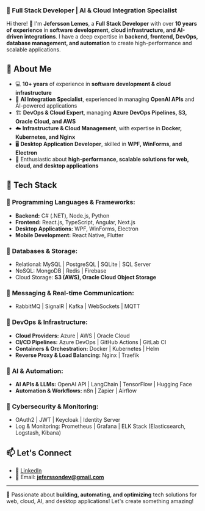 ### 🚀 Full Stack Developer | AI & Cloud Integration Specialist  

Hi there! 👋 I'm **Jefersson Lemes**, a **Full Stack Developer** with over **10 years of experience** in **software development, cloud infrastructure, and AI-driven integrations**. I have a deep expertise in **backend, frontend, DevOps, database management, and automation** to create high-performance and scalable applications.  

## 🔹 About Me  
- 💻 **10+ years** of experience in **software development & cloud infrastructure**  
- 🤖 **AI Integration Specialist**, experienced in managing **OpenAI APIs** and AI-powered applications  
- 🏗️ **DevOps & Cloud Expert**, managing **Azure DevOps Pipelines, S3, Oracle Cloud, and AWS**  
- ☁️ **Infrastructure & Cloud Management**, with expertise in **Docker, Kubernetes, and Nginx**  
- 🖥️ **Desktop Application Developer**, skilled in **WPF, WinForms, and Electron**  
- 🚀 Enthusiastic about **high-performance, scalable solutions for web, cloud, and desktop applications**  

## 🔧 Tech Stack  
### 🔹 **Programming Languages & Frameworks:**  
- **Backend:** C# (.NET), Node.js, Python  
- **Frontend:** React.js, TypeScript, Angular, Next.js  
- **Desktop Applications:** WPF, WinForms, Electron  
- **Mobile Development:** React Native, Flutter  

### 🔹 **Databases & Storage:**  
- Relational: MySQL | PostgreSQL | SQLite | SQL Server  
- NoSQL: MongoDB | Redis | Firebase  
- Cloud Storage: **S3 (AWS), Oracle Cloud Object Storage**  

### 🔹 **Messaging & Real-time Communication:**  
- RabbitMQ | SignalR | Kafka | WebSockets | MQTT  

### 🔹 **DevOps & Infrastructure:**  
- **Cloud Providers:** Azure | AWS | Oracle Cloud  
- **CI/CD Pipelines:** Azure DevOps | GitHub Actions | GitLab CI  
- **Containers & Orchestration:** Docker | Kubernetes | Helm  
- **Reverse Proxy & Load Balancing:** Nginx | Traefik  

### 🔹 **AI & Automation:**  
- **AI APIs & LLMs:** OpenAI API | LangChain | TensorFlow | Hugging Face  
- **Automation & Workflows:** n8n | Zapier | Airflow  

### 🔹 **Cybersecurity & Monitoring:**  
- OAuth2 | JWT | Keycloak | Identity Server  
- Log & Monitoring: Prometheus | Grafana | ELK Stack (Elasticsearch, Logstash, Kibana)  

## 📫 Let's Connect  
- 🔗 [LinkedIn](www.linkedin.com/in/jefersson-lemes-43a528162)  
- 📧 Email: **jeferssondev@gmail.com**

---

🚀 Passionate about **building, automating, and optimizing** tech solutions for web, cloud, AI, and desktop applications! Let's create something amazing!  
